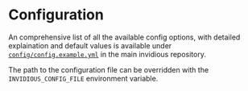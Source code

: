 # Configuration

An comprehensive list of all the available config options, with detailed explaination and default values is available under [`config/config.example.yml`](https://github.com/iv-org/invidious/blob/master/config/config.example.yml) in the main invidious repository.

The path to the configuration file can be overridden with the
`INVIDIOUS_CONFIG_FILE` environment variable.

